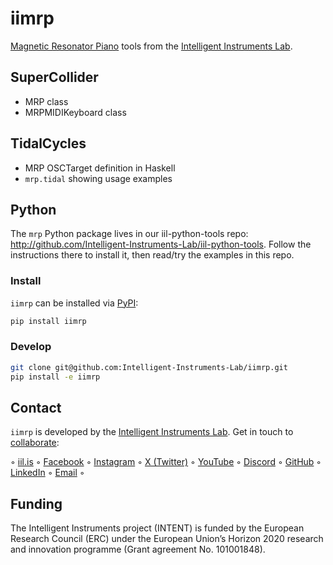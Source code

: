 # iimrp

[Magnetic Resonator Piano](http://instrumentslab.org/research/mrp.html) tools from the [Intelligent Instruments Lab](http://iil.is).

## SuperCollider

- MRP class
- MRPMIDIKeyboard class

## TidalCycles

- MRP OSCTarget definition in Haskell
- `mrp.tidal` showing usage examples

## Python

The `mrp` Python package lives in our iil-python-tools repo: http://github.com/Intelligent-Instruments-Lab/iil-python-tools. Follow the instructions there to install it, then read/try the examples in this repo.

### Install

`iimrp` can be installed via [PyPI](https://pypi.org/project/iimrp):

```sh
pip install iimrp
```

### Develop

```sh
git clone git@github.com:Intelligent-Instruments-Lab/iimrp.git
pip install -e iimrp
```

## Contact

`iimrp` is developed by the [Intelligent Instruments Lab](https://iil.is/about). Get in touch to [collaborate](https://iil.is/collaborate):

 ◦ <a href="https://iil.is" target="_blank" rel="noopener" title="Intelligent Instrumets Lab">iil.is</a> ◦ 
<a href="https://facebook.com/intelligentinstrumentslab" target="_blank" rel="noopener" title="facebook.com">Facebook</a> ◦ 
<a href="https://instagram.com/intelligentinstruments" target="_blank" rel="noopener" title="instagram.com">Instagram</a> ◦ 
<a href="https://x.com/_iil_is" target="_blank" rel="noopener" title="x.com">X (Twitter)</a> ◦ 
<a href="https://youtube.com/@IntelligentInstruments" target="_blank" rel="noopener" title="youtube.com">YouTube</a> ◦ 
<a href="https://discord.gg/fY9GYMebtJ" target="_blank" rel="noopener" title="discord.gg">Discord</a> ◦ 
<a href="https://github.com/intelligent-instruments-lab" target="_blank" rel="noopener" title="github.com">GitHub</a> ◦ 
<a href="https://www.linkedin.com/company/intelligent-instruments-lab" target="_blank" rel="noopener" title="www.linkedin.com">LinkedIn</a> ◦ 
<a href="mailto:iil@lhi.is" target="_blank" rel="noopener" title="">Email</a> ◦ 

## Funding

The Intelligent Instruments project (INTENT) is funded by the European Research Council (ERC) under the European Union’s Horizon 2020 research and innovation programme (Grant agreement No. 101001848).
